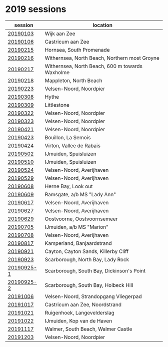 # 2019 sessions

| session | location |
|---|---|
| [20190103]() | Wijk aan Zee |
| [20190106]() | Castricum aan Zee |
| [20190215]() | Hornsea, South Promenade |
| [20190216]() | Withernsea, North Beach, Northern most Groyne |
| [20190217]() | Withernsea, North Beach, 600 m towards Waxholme |
| [20190218]() | Mappleton, North Beach |
| [20190223]() | Velsen-Noord, Noordpier |
| [20190308]() | Hythe |
| [20190309]() | Littlestone |
| [20190322]() | Velsen-Noord, Noordpier |
| [20190323]() | Velsen-Noord, Noordpier |
| [20190421]() | Velsen-Noord, Noordpier |
| [20190423]() | Bouillon, La Semois |
| [20190424]() | Virton, Vallee de Rabais |
| [20190502]() | IJmuiden, Spuisluizen |
| [20190510]() | IJmuiden, Spuisluizen |
| [20190524](2019/20190524.md) | Velsen-Noord, Averijhaven |
| [20190529](2019/20190529.md) | Velsen-Noord, Averijhaven |
| [20190608](2019/20190608.md) | Herne Bay, Look out |
| [20190609](2019/20190609.md) | Ramsgate, a/b MS "Lady Ann" |
| [20190617](2019/20190617.md) | Velsen-Noord, Averijhaven |
| [20190627](2019/20190627.md) | Velsen-Noord, Averijhaven |
| [20190629]() | Oostvoorne, Oostvoornsemeer |
| [20190705]() | IJmuiden, a/b MS "Marion" |
| [20190708]() | Velsen-Noord, Averijhaven |
| [20190817]() | Kamperland, Banjaardstrand |
| [20190921]() | Cayton, Cayton Sands, Killerby Cliff |
| [20190923]() | Scarborough, North Bay, Lady Rock |
| [20190925-1]() | Scarborough, South Bay, Dickinson's Point |
| [20190925-2]() | Scarborough, South Bay, Holbeck Hill |
| [20191006](2019/20191006.md) | Velsen-Noord, Strandopgang Vliegerpad |
| [20191017]() | Castricum aan Zee, Noordstrand |
| [20191021]() | Ruigenhoek, Langevelderslag |
| [20191022]() | IJmuiden, Kop van de Haven |
| [20191117]() | Walmer, South Beach, Walmer Castle |
| [20191203]() | Velsen-Noord, Noordpier |
